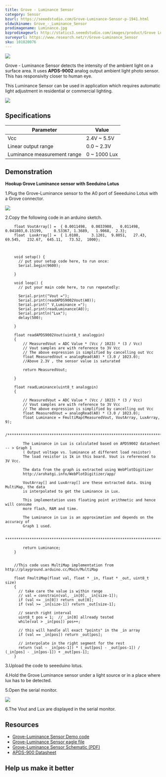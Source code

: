 ```yaml
---
title: Grove - Luminance Sensor
category: Sensor
bzurl: https://seeedstudio.com/Grove-Luminance-Sensor-p-1941.html
oldwikiname: Grove_-_Luminance_Sensor
prodimagename: Luminance.jpg
bzprodimageurl: http://statics3.seeedstudio.com/images/product/Grove Luminance Sensor.jpg
surveyurl: https://www.research.net/r/Grove-Luminance_Sensor
sku: 101020076
---
```


![](/https://github.com/SeeedDoc/WikiMigrationSync/raw/master/docs/assets/Grove-Luminance_Sensor/img/Luminance.jpg)

Grove - Luminance Sensor detects the intensity of the ambient light on a surface area. It uses **APDS-9002** analog output ambient light photo sensor. This has responsivity closer to human eye.

This Luminance Sensor can be used in application which requires automatic light adjustment in residential or commercial lighting.

[![](/https://github.com/SeeedDoc/WikiMigrationSync/raw/master/docs/assets/common/Get_One_Now_Banner.png)](http://www.seeedstudio.com/Grove-Luminance-Sensor-p-1941.html)


Specifications
-------------

| Parameter                   | Value        |
|-----------------------------|--------------|
| Vcc                         | 2.4V ~ 5.5V  |
| Linear output range         | 0.0 ~ 2.3V   |
| Luminance measurement range | 0 ~ 1000 Lux |

Demonstration
-------------

**Hookup Grove Luminance sensor with Seeduino Lotus**

1.Plug the Grove-Luminance sensor to the A0 port of Seeeduino Lotus with a Grove connector.

![](/https://github.com/SeeedDoc/WikiMigrationSync/raw/master/docs/assets/Grove-Luminance_Sensor/img/Interface_Grove-Luminance.jpg)

2.Copy the following code in an arduino sketch.

```
    float VoutArray[] =  { 0.0011498,  0.0033908,   0.011498, 0.041803,0.15199,     0.53367, 1.3689,   1.9068,  2.3};
    float  LuxArray[] =  { 1.0108,     3.1201,  9.8051,   27.43,   69.545,   232.67,  645.11,   73.52,  1000};


      
    void setup() {
      // put your setup code here, to run once:
      Serial.begin(9600);

    }

    void loop() {
      // put your main code here, to run repeatedly:
      
      Serial.print("Vout =");
      Serial.print(readAPDS9002Vout(A0));
      Serial.print(" V,Luminance =");
      Serial.print(readLuminance(A0));
      Serial.println("Lux");
      delay(500);
      
    }

    float readAPDS9002Vout(uint8_t analogpin)
    {
        // MeasuredVout = ADC Value * (Vcc / 1023) * (3 / Vcc)
        // Vout samples are with reference to 3V Vcc
        // The above expression is simplified by cancelling out Vcc 
        float MeasuredVout = analogRead(A0) * (3.0 / 1023.0);
        //Above 2.3V , the sensor value is saturated
       
        return MeasuredVout;
      
    }

    float readLuminance(uint8_t analogpin)
    {
        
        // MeasuredVout = ADC Value * (Vcc / 1023) * (3 / Vcc)
        // Vout samples are with reference to 3V Vcc
        // The above expression is simplified by cancelling out Vcc 
        float MeasuredVout = analogRead(A0) * (3.0 / 1023.0);   
        float Luminance = FmultiMap(MeasuredVout, VoutArray, LuxArray, 9);
        
        /**************************************************************************
        
        The Luminance in Lux is calculated based on APDS9002 datasheet -- > Graph 1 
        ( Output voltage vs. luminance at different load resistor)
        The load resistor is 1k in this board. Vout is referenced to 3V Vcc.
        
        The data from the graph is extracted using WebPlotDigitizer 
        http://arohatgi.info/WebPlotDigitizer/app/
        
        VoutArray[] and LuxArray[] are these extracted data. Using MultiMap, the data
        is interpolated to get the Luminance in Lux.
        
        This implementation uses floating point arithmetic and hence will consume 
        more flash, RAM and time.
        
        The Luminance in Lux is an approximation and depends on the accuracy of
        Graph 1 used.
        
        ***************************************************************************/
        
        return Luminance;
    }


    //This code uses MultiMap implementation from http://playground.arduino.cc/Main/MultiMap

    float FmultiMap(float val, float * _in, float * _out, uint8_t size)
    {
      // take care the value is within range
      // val = constrain(val, _in[0], _in[size-1]);
      if (val <= _in[0]) return _out[0];
      if (val >= _in[size-1]) return _out[size-1];

      // search right interval
      uint8_t pos = 1;  // _in[0] allready tested
      while(val > _in[pos]) pos++;

      // this will handle all exact "points" in the _in array
      if (val == _in[pos]) return _out[pos];

      // interpolate in the right segment for the rest
      return (val - _in[pos-1]) * (_out[pos] - _out[pos-1]) / (_in[pos] - _in[pos-1]) + _out[pos-1];
    }
```

3.Upload the code to seeeduino lotus.

4.Hold the Grove Luminance sensor under a light source or in a place where lux has to be detected.

5.Open the serial monitor.

![](/https://github.com/SeeedDoc/WikiMigrationSync/raw/master/docs/assets/Grove-Luminance_Sensor/img/LuminanceOutput.png)

6.The Vout and Lux are displayed in the serial monitor.

Resources
--------

-   [Grove-Luminance Sensor Demo code](/https://github.com/SeeedDoc/WikiMigrationSync/raw/master/docs/assets/Grove-Luminance_Sensor/res/Grove-Luminance.zip)
-   [Grove-Luminance Sensor eagle file](/https://github.com/SeeedDoc/WikiMigrationSync/raw/master/docs/assets/Grove-Luminance_Sensor/res/Grove-Luminance_Sensor.zip)
-   [Grove-Luminance Sensor Schematic (PDF)](/https://github.com/SeeedDoc/WikiMigrationSync/raw/master/docs/assets/Grove-Luminance_Sensor/res/Grove-Luminance_Sensor_v1.0.pdf)
-   [APDS-900 Datasheet](/https://github.com/SeeedDoc/WikiMigrationSync/raw/master/docs/assets/Grove-Luminance_Sensor/res/APDS-9002-.pdf)


Help us make it better
-------------------------

<!-- This Markdown file was created from http://www.seeedstudio.com/wiki/Grove_-_Luminance_Sensor -->
